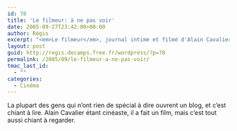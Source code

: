 ```yaml
---
id: 78
title: 'Le filmeur: à ne pas voir'
date: 2005-09-27T23:42:00+00:00
author: Régis
excerpt: "<em>Le filmeur</em>, journal intime et filmé d'Alain Cavalier. Ca ne passe que dans 2 salles parisiennes (mk2 Beaubourg et St-André-des-Arts) et ce n'est pas un hasard."
layout: post
guid: http://regis.decamps.free.fr/wordpress/?p=78
permalink: /2005/09/le-filmeur-a-ne-pas-voir/
tmac_last_id:
  - ""
categories:
  - Cinéma
---
```

La plupart des gens qui n’ont rien de spécial à dire ouvrent un blog, et c’est chiant à lire. Alain Cavalier étant cinéaste, il a fait un film, mais c’est tout aussi chiant à regarder.
